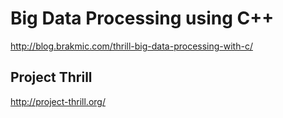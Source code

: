 # Big Data Processing using C++ 


http://blog.brakmic.com/thrill-big-data-processing-with-c/


## Project Thrill 

http://project-thrill.org/
